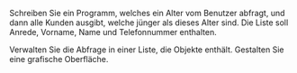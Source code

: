 Schreiben Sie ein Programm, welches ein Alter vom Benutzer abfragt, und dann alle Kunden ausgibt, welche jünger als dieses Alter sind. Die Liste soll Anrede, Vorname, Name und Telefonnummer enthalten. 

Verwalten Sie die Abfrage in einer Liste, die Objekte enthält. Gestalten Sie eine grafische Oberfläche. 
